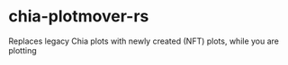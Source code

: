 # chia-plotmover-rs
Replaces legacy Chia plots with newly created (NFT) plots, while you are plotting
